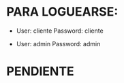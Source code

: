 # PARA LOGUEARSE:

- User: cliente 
  Password: cliente
  
 - User: admin
   Password: admin

# PENDIENTE

